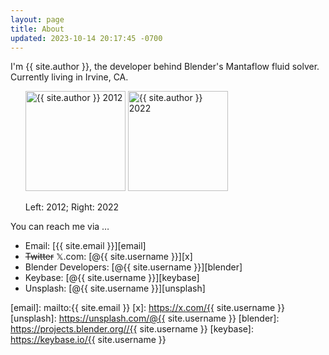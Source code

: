 ```yaml
---
layout: page
title: About
updated: 2023-10-14 20:17:45 -0700
---
```


I'm {{ site.author }}, the developer behind Blender's Mantaflow fluid solver. Currently living in Irvine, CA.

<ul style="list-style-type:none">
<li>
  <a href="{{ site.profile_photo_1 }}" target="_blank" style="text-decoration: none">
    <img src="{{ site.profile_photo_1 }}" alt="{{ site.author }} 2012" style="height: 10rem">
  </a>
  <a href="{{ site.profile_photo_2 }}" target="_blank" style="text-decoration: none">
    <img src="{{ site.profile_photo_2 }}" alt="{{ site.author }} 2022" style="height: 10rem">
  </a>
</li>
<li>
  <p>Left: 2012; Right: 2022</p>
</li>
</ul>

You can reach me via &hellip;

- Email: [{{ site.email }}][email]
- ~~Twitter~~ 𝕏.com: [@{{ site.username }}][x]
- Blender Developers:  [@{{ site.username }}][blender]
- Keybase: [@{{ site.username }}][keybase]
- Unsplash: [@{{ site.username }}][unsplash]


[email]: mailto:{{ site.email }}
[x]: https://x.com/{{ site.username }}
[unsplash]: https://unsplash.com/@{{ site.username }}
[blender]: https://projects.blender.org//{{ site.username }}
[keybase]: https://keybase.io/{{ site.username }}
